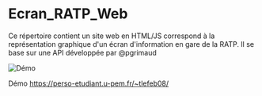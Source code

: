 # Ecran_RATP_Web
Ce répertoire contient un site web en HTML/JS correspond à la représentation graphique d'un écran d'information en gare de la RATP. Il se base sur une API développée par @pgrimaud

 ![Démo](https://perso-etudiant.u-pem.fr/~tlefeb08/screen.png "Capture d'écran")
 
 Démo <https://perso-etudiant.u-pem.fr/~tlefeb08/>
